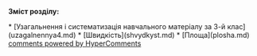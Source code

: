 <div id="hypercomments_widget" class="js-hypercomments-widget invisible"></div>

<p><b>Зміст розділу:</b></p>
   * [Узагальнення і систематизація навчального матеріалу за 3-й клас](uzagalnennya4.md)
   * [Швидкість](shvydkyst.md)
   * [Площа](plosha.md)

<div class="js-hypercomments-container">
    <a href="http://hypercomments.com" class="hc-link" title="comments widget">comments powered by HyperComments</a>
</div>